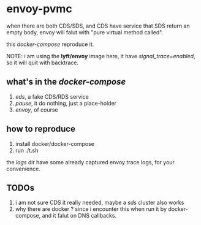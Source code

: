 # envoy-pvmc

when there are both CDS/SDS, and CDS have service that SDS return an empty body, envoy will falut with "pure virtual method called".

this *docker-compose* reproduce it.

NOTE: i am using the **lyft/envoy** image here, it have *signal_trace=enabled*, so it will quit with backtrace.

## what's in the *docker-compose*

1. *eds*, a fake CDS/RDS service
2. *pause*, it do nothing, just a place-holder
3. *envoy*, of course

## how to reproduce
1. install docker/docker-compose
2. run ./t.sh

the *logs* dir have some already captured envoy trace logs, for your convenience.

## TODOs
1. i am not sure CDS it really needed, maybe a *sds* cluster also works
2. why there are docker ? since i encounter this when run it by docker-compose, and it falut on DNS callbacks.
